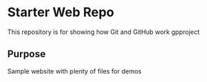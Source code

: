 # Starter Web Repo

This repository is for showing how Git and GitHub work
gpproject
## Purpose

Sample website with plenty of files for demos
